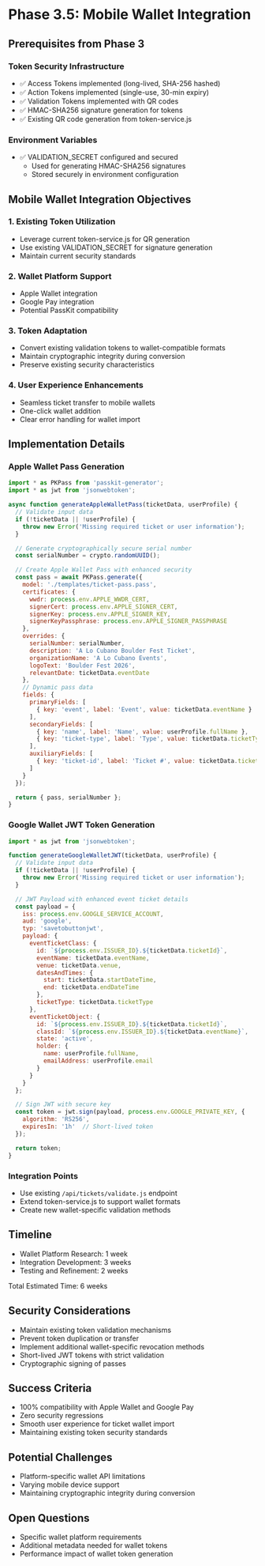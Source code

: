 # Phase 3.5: Mobile Wallet Integration

## Prerequisites from Phase 3

### Token Security Infrastructure
- ✅ Access Tokens implemented (long-lived, SHA-256 hashed)
- ✅ Action Tokens implemented (single-use, 30-min expiry)
- ✅ Validation Tokens implemented with QR codes
- ✅ HMAC-SHA256 signature generation for tokens
- ✅ Existing QR code generation from token-service.js

### Environment Variables
- ✅ VALIDATION_SECRET configured and secured
  - Used for generating HMAC-SHA256 signatures
  - Stored securely in environment configuration

## Mobile Wallet Integration Objectives

### 1. Existing Token Utilization
- Leverage current token-service.js for QR generation
- Use existing VALIDATION_SECRET for signature generation
- Maintain current security standards

### 2. Wallet Platform Support
- Apple Wallet integration
- Google Pay integration
- Potential PassKit compatibility

### 3. Token Adaptation
- Convert existing validation tokens to wallet-compatible formats
- Maintain cryptographic integrity during conversion
- Preserve existing security characteristics

### 4. User Experience Enhancements
- Seamless ticket transfer to mobile wallets
- One-click wallet addition
- Clear error handling for wallet import

## Implementation Details

### Apple Wallet Pass Generation
```javascript
import * as PKPass from 'passkit-generator';
import * as jwt from 'jsonwebtoken';

async function generateAppleWalletPass(ticketData, userProfile) {
  // Validate input data
  if (!ticketData || !userProfile) {
    throw new Error('Missing required ticket or user information');
  }

  // Generate cryptographically secure serial number
  const serialNumber = crypto.randomUUID();

  // Create Apple Wallet Pass with enhanced security
  const pass = await PKPass.generate({
    model: './templates/ticket-pass.pass',
    certificates: {
      wwdr: process.env.APPLE_WWDR_CERT,
      signerCert: process.env.APPLE_SIGNER_CERT,
      signerKey: process.env.APPLE_SIGNER_KEY,
      signerKeyPassphrase: process.env.APPLE_SIGNER_PASSPHRASE
    },
    overrides: {
      serialNumber: serialNumber,
      description: 'A Lo Cubano Boulder Fest Ticket',
      organizationName: 'A Lo Cubano Events',
      logoText: 'Boulder Fest 2026',
      relevantDate: ticketData.eventDate
    },
    // Dynamic pass data
    fields: {
      primaryFields: [
        { key: 'event', label: 'Event', value: ticketData.eventName }
      ],
      secondaryFields: [
        { key: 'name', label: 'Name', value: userProfile.fullName },
        { key: 'ticket-type', label: 'Type', value: ticketData.ticketType }
      ],
      auxiliaryFields: [
        { key: 'ticket-id', label: 'Ticket #', value: ticketData.ticketId }
      ]
    }
  });

  return { pass, serialNumber };
}
```

### Google Wallet JWT Token Generation
```javascript
import * as jwt from 'jsonwebtoken';

function generateGoogleWalletJWT(ticketData, userProfile) {
  // Validate input data
  if (!ticketData || !userProfile) {
    throw new Error('Missing required ticket or user information');
  }

  // JWT Payload with enhanced event ticket details
  const payload = {
    iss: process.env.GOOGLE_SERVICE_ACCOUNT,
    aud: 'google',
    typ: 'savetobuttonjwt',
    payload: {
      eventTicketClass: {
        id: `${process.env.ISSUER_ID}.${ticketData.ticketId}`,
        eventName: ticketData.eventName,
        venue: ticketData.venue,
        datesAndTimes: {
          start: ticketData.startDateTime,
          end: ticketData.endDateTime
        },
        ticketType: ticketData.ticketType
      },
      eventTicketObject: {
        id: `${process.env.ISSUER_ID}.${ticketData.ticketId}`,
        classId: `${process.env.ISSUER_ID}.${ticketData.eventName}`,
        state: 'active',
        holder: {
          name: userProfile.fullName,
          emailAddress: userProfile.email
        }
      }
    }
  };

  // Sign JWT with secure key
  const token = jwt.sign(payload, process.env.GOOGLE_PRIVATE_KEY, {
    algorithm: 'RS256',
    expiresIn: '1h'  // Short-lived token
  });

  return token;
}
```

### Integration Points
- Use existing `/api/tickets/validate.js` endpoint
- Extend token-service.js to support wallet formats
- Create new wallet-specific validation methods

## Timeline
- Wallet Platform Research: 1 week
- Integration Development: 3 weeks
- Testing and Refinement: 2 weeks

Total Estimated Time: 6 weeks

## Security Considerations
- Maintain existing token validation mechanisms
- Prevent token duplication or transfer
- Implement additional wallet-specific revocation methods
- Short-lived JWT tokens with strict validation
- Cryptographic signing of passes

## Success Criteria
- 100% compatibility with Apple Wallet and Google Pay
- Zero security regressions
- Smooth user experience for ticket wallet import
- Maintaining existing token security standards

## Potential Challenges
- Platform-specific wallet API limitations
- Varying mobile device support
- Maintaining cryptographic integrity during conversion

## Open Questions
- Specific wallet platform requirements
- Additional metadata needed for wallet tokens
- Performance impact of wallet token generation